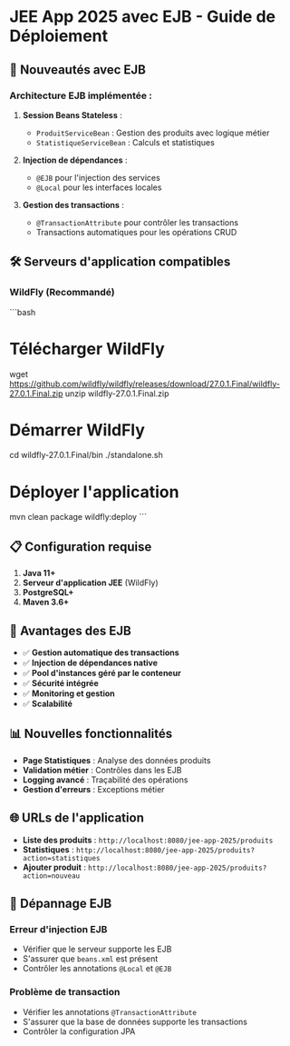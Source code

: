 # JEE App 2025 avec EJB - Guide de Déploiement

## 🚀 Nouveautés avec EJB

### Architecture EJB implémentée :

1. **Session Beans Stateless** :
   - `ProduitServiceBean` : Gestion des produits avec logique métier
   - `StatistiqueServiceBean` : Calculs et statistiques

2. **Injection de dépendances** :
   - `@EJB` pour l'injection des services
   - `@Local` pour les interfaces locales

3. **Gestion des transactions** :
   - `@TransactionAttribute` pour contrôler les transactions
   - Transactions automatiques pour les opérations CRUD

## 🛠️ Serveurs d'application compatibles

### WildFly (Recommandé)
\`\`\`bash
# Télécharger WildFly
wget https://github.com/wildfly/wildfly/releases/download/27.0.1.Final/wildfly-27.0.1.Final.zip
unzip wildfly-27.0.1.Final.zip

# Démarrer WildFly
cd wildfly-27.0.1.Final/bin
./standalone.sh

# Déployer l'application
mvn clean package wildfly:deploy
\`\`\`

## 📋 Configuration requise

1. **Java 11+**
2. **Serveur d'application JEE** (WildFly)
3. **PostgreSQL+**
4. **Maven 3.6+**

## 🔧 Avantages des EJB

- ✅ **Gestion automatique des transactions**
- ✅ **Injection de dépendances native**
- ✅ **Pool d'instances géré par le conteneur**
- ✅ **Sécurité intégrée**
- ✅ **Monitoring et gestion**
- ✅ **Scalabilité**

## 📊 Nouvelles fonctionnalités

- **Page Statistiques** : Analyse des données produits
- **Validation métier** : Contrôles dans les EJB
- **Logging avancé** : Traçabilité des opérations
- **Gestion d'erreurs** : Exceptions métier

## 🌐 URLs de l'application

- **Liste des produits** : `http://localhost:8080/jee-app-2025/produits`
- **Statistiques** : `http://localhost:8080/jee-app-2025/produits?action=statistiques`
- **Ajouter produit** : `http://localhost:8080/jee-app-2025/produits?action=nouveau`

## 🐛 Dépannage EJB

### Erreur d'injection EJB
- Vérifier que le serveur supporte les EJB
- S'assurer que `beans.xml` est présent
- Contrôler les annotations `@Local` et `@EJB`

### Problème de transaction
- Vérifier les annotations `@TransactionAttribute`
- S'assurer que la base de données supporte les transactions
- Contrôler la configuration JPA
